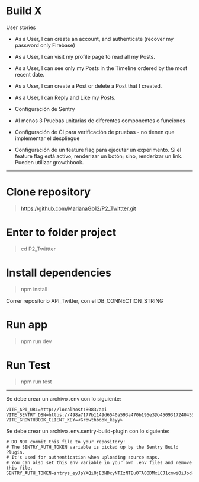 # Build X

User stories

- As a User, I can create an account, and authenticate (recover my password only Firebase)
- As a User, I can visit my profile page to read all my Posts.
- As a User, I can see only my Posts in the Timeline ordered by the most recent date.
- As a User, I can create a Post or delete a Post that I created.
- As a User, I can Reply and Like my Posts.

- Configuración de Sentry
- Al menos 3 Pruebas unitarias de diferentes componentes o funciones
- Configuración de CI para verificación de pruebas - no tienen que implementar el despliegue
- Configuración de un feature flag para ejecutar un experimento. Si el feature flag está activo, renderizar un botón; sino, renderizar un link. Pueden utilizar growthbook.
----------------------------------
# Clone repository
> https://github.com/MarianaGb12/P2_Twittter.git

# Enter to folder project
> cd P2_Twittter

# Install dependencies
> npm install

Correr repositorio API_Twitter, con el DB_CONNECTION_STRING

# Run app
> npm run dev

# Run Test
> npm run test

--------------------------------
Se debe crear un archivo .env con lo siguiente: 
 ```
 VITE_API_URL=http://localhost:8083/api
 VITE_SENTRY_DSN=https://498a7177b1149d6540a593a470b195e3@o4509317240455168.ingest.us.sentry.io/4509317263589376 
 VITE_GROWTHBOOK_CLIENT_KEY=<Growthbook_keyy>
 ```

 Se debe crear un archivo .env.sentry-build-plugin con lo siguiente: 
 ```
# DO NOT commit this file to your repository!
# The SENTRY_AUTH_TOKEN variable is picked up by the Sentry Build Plugin.
# It's used for authentication when uploading source maps.
# You can also set this env variable in your own .env files and remove this file.
SENTRY_AUTH_TOKEN=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
```
 
